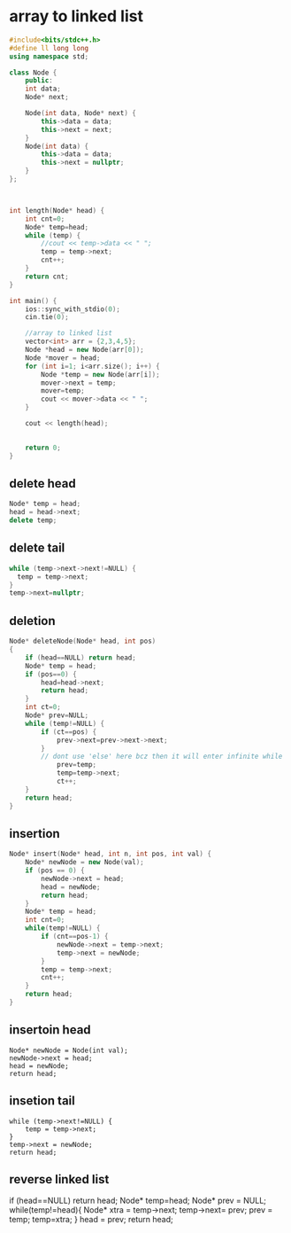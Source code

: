# array to linked list
```cpp
#include<bits/stdc++.h>
#define ll long long
using namespace std;

class Node {
	public:
	int data;
	Node* next;

	Node(int data, Node* next) {
		this->data = data;
		this->next = next;
	}
	Node(int data) {
		this->data = data;
		this->next = nullptr;
	}
};



int length(Node* head) {
	int cnt=0;
	Node* temp=head;
	while (temp) {
		//cout << temp->data << " ";
		temp = temp->next;
		cnt++;
	}
	return cnt;
}

int main() {
	ios::sync_with_stdio(0);
	cin.tie(0);

	//array to linked list
	vector<int> arr = {2,3,4,5};
	Node *head = new Node(arr[0]);
	Node *mover = head;
	for (int i=1; i<arr.size(); i++) {
		Node *temp = new Node(arr[i]);
		mover->next = temp;
		mover=temp;
		cout << mover->data << " ";
	}

	cout << length(head);
	

	return 0;
}
```

## delete head
```cpp
Node* temp = head;
head = head->next;
delete temp;
```
## delete tail
```cpp
while (temp->next->next!=NULL) {
  temp = temp->next;
}
temp->next=nullptr;
```

## deletion
```cpp
Node* deleteNode(Node* head, int pos)
{
	if (head==NULL) return head;
	Node* temp = head;
	if (pos==0) {
		head=head->next;
		return head;
	}
	int ct=0;
	Node* prev=NULL;
	while (temp!=NULL) {
		if (ct==pos) {
			prev->next=prev->next->next;
		} 
		// dont use 'else' here bcz then it will enter infinite while
			prev=temp;
			temp=temp->next;
			ct++;
	}
	return head;
}
```

## insertion
```cpp
Node* insert(Node* head, int n, int pos, int val) {
    Node* newNode = new Node(val);
    if (pos == 0) {
        newNode->next = head;
        head = newNode;
        return head;
    }
    Node* temp = head;
    int cnt=0;
    while(temp!=NULL) {
        if (cnt==pos-1) {
            newNode->next = temp->next;
            temp->next = newNode;
        } 
        temp = temp->next;
        cnt++;
    }
    return head;
}
```
## insertoin head
```
Node* newNode = Node(int val);
newNode->next = head;
head = newNode;
return head;
```
## insetion tail
```
while (temp->next!=NULL) {
	temp = temp->next;
}
temp->next = newNode;
return head;
```
## reverse linked list
if (head==NULL) return head;
Node* temp=head;
Node* prev = NULL;
while(temp!=head){
	Node* xtra = temp->next;
 	temp->next= prev;
	prev = temp;
 	temp=xtra;
}
head = prev;
return head;
